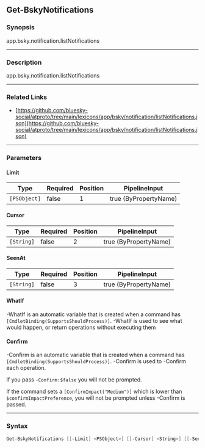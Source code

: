 Get-BskyNotifications
---------------------




### Synopsis
app.bsky.notification.listNotifications



---


### Description

app.bsky.notification.listNotifications



---


### Related Links
* [https://github.com/bluesky-social/atproto/tree/main/lexicons/app/bsky/notification/listNotifications.json](https://github.com/bluesky-social/atproto/tree/main/lexicons/app/bsky/notification/listNotifications.json)





---


### Parameters
#### **Limit**




|Type        |Required|Position|PipelineInput        |
|------------|--------|--------|---------------------|
|`[PSObject]`|false   |1       |true (ByPropertyName)|



#### **Cursor**




|Type      |Required|Position|PipelineInput        |
|----------|--------|--------|---------------------|
|`[String]`|false   |2       |true (ByPropertyName)|



#### **SeenAt**




|Type      |Required|Position|PipelineInput        |
|----------|--------|--------|---------------------|
|`[String]`|false   |3       |true (ByPropertyName)|



#### **WhatIf**
-WhatIf is an automatic variable that is created when a command has ```[CmdletBinding(SupportsShouldProcess)]```.
-WhatIf is used to see what would happen, or return operations without executing them
#### **Confirm**
-Confirm is an automatic variable that is created when a command has ```[CmdletBinding(SupportsShouldProcess)]```.
-Confirm is used to -Confirm each operation.

If you pass ```-Confirm:$false``` you will not be prompted.


If the command sets a ```[ConfirmImpact("Medium")]``` which is lower than ```$confirmImpactPreference```, you will not be prompted unless -Confirm is passed.



---


### Syntax
```PowerShell
Get-BskyNotifications [[-Limit] <PSObject>] [[-Cursor] <String>] [[-SeenAt] <String>] [-WhatIf] [-Confirm] [<CommonParameters>]
```
